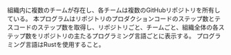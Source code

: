 組織内に複数のチームが存在し、各チームは複数のGitHubリポジトリを所有している。
本プログラムはリポジトリのプロダクションコードのステップ数とテスコードのステップ数を取得し、リポジトリごと、チームごと、組織全体の各ステップ数をリポジトリの主たるプログラミング言語ごとに表示する。
プログラミング言語はRustを使用すること。